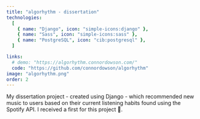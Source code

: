 ```yaml
---
title: "algorhythm - dissertation"
technologies:
  [
    { name: "Django", icon: "simple-icons:django" },
    { name: "Sass", icon: "simple-icons:sass" },
    { name: "PostgreSQL", icon: "cib:postgresql" },
  ]

links:
  # demo: "https://algorhythm.connordowson.com/"
  code: "https://github.com/connordowson/algorhythm"
image: "algorhythm.png"
order: 2
---
```


My dissertation project - created using Django - which recommended new music to users based on their current listening habits found using the Spotify API. I received a first for this project 🥇.
